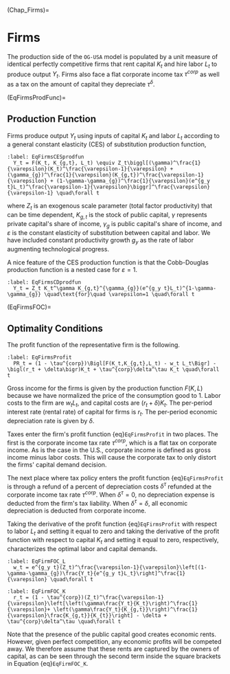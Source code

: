 (Chap_Firms)=
# Firms

The production side of the `OG-USA` model is populated by a unit measure of identical perfectly competitive firms that rent capital $K_t$ and hire labor $L_t$ to produce output $Y_t$. Firms also face a flat corporate income tax $\tau^{corp}$ as well as a tax on the amount of capital they depreciate $\tau^\delta$.

(EqFirmsProdFunc)=
## Production Function

  Firms produce output $Y_t$ using inputs of capital $K_t$ and labor $L_t$ according to a general constant elasticity (CES) of substitution production function,

  ```{math}
  :label: EqFirmsCESprodfun
    Y_t = F(K_t, K_{g,t}, L_t) \equiv Z_t\biggl[(\gamma)^\frac{1}{\varepsilon}(K_t)^\frac{\varepsilon-1}{\varepsilon} + (\gamma_{g})^\frac{1}{\varepsilon}(K_{g,t})^\frac{\varepsilon-1}{\varepsilon} + (1-\gamma-\gamma_{g})^\frac{1}{\varepsilon}(e^{g_y t}L_t)^\frac{\varepsilon-1}{\varepsilon}\biggr]^\frac{\varepsilon}{\varepsilon-1} \quad\forall t
  ```
  where $Z_t$ is an exogenous scale parameter (total factor productivity) that can be time dependent, $K_{g,t}$ is the stock of public capital, $\gamma$ represents private capital's share of income, $\gamma_{g}$ is public capital's share of income, and $\varepsilon$ is the constant elasticity of substitution between capital and labor. We have included constant productivity growth $g_y$ as the rate of labor augmenting technological progress.

  A nice feature of the CES production function is that the Cobb-Douglas production function is a nested case for $\varepsilon=1$.
  ```{math}
  :label: EqFirmsCDprodfun
    Y_t = Z_t K_t^\gamma K_{g,t}^{\gamma_{g}}(e^{g_y t}L_t)^{1-\gamma-\gamma_{g}} \quad\text{for}\quad \varepsilon=1 \quad\forall t
  ```

(EqFirmsFOC)=
## Optimality Conditions

  The profit function of the representative firm is the following.

  ```{math}
  :label: EqFirmsProfit
    PR_t = (1 - \tau^{corp})\Bigl[F(K_t,K_{g,t},L_t) - w_t L_t\Bigr] - \bigl(r_t + \delta\bigr)K_t + \tau^{corp}\delta^\tau K_t \quad\forall t
  ```

  Gross income for the firms is given by the production function $F(K,L)$ because we have normalized the price of the consumption good to 1. Labor costs to the firm are $w_t L_t$, and capital costs are $(r_t +\delta)K_t$. The per-period interest rate (rental rate) of capital for firms is $r_t$. The per-period economic depreciation rate is given by $\delta$.

  Taxes enter the firm's profit function {eq}`EqFirmsProfit` in two places. The first is the corporate income tax rate $\tau^{corp}$, which is a flat tax on corporate income. As is the case in the U.S., corporate income is defined as gross income minus labor costs. This will cause the corporate tax to only distort the firms' capital demand decision.

  The next place where tax policy enters the profit function {eq}`EqFirmsProfit` is through a refund of a percent of depreciation costs $\delta^\tau$ refunded at the corporate income tax rate $\tau^{corp}$. When $\delta^\tau=0$, no depreciation expense is deducted from the firm's tax liability. When $\delta^\tau=\delta$, all economic depreciation is deducted from corporate income.

  Taking the derivative of the profit function {eq}`EqFirmsProfit` with respect to labor $L_t$ and setting it equal to zero and taking the derivative of the profit function with respect to capital $K_t$ and setting it equal to zero, respectively, characterizes the optimal labor and capital demands.

  ```{math}
  :label: EqFirmFOC_L
    w_t = e^{g_y t}(Z_t)^\frac{\varepsilon-1}{\varepsilon}\left[(1-\gamma-\gamma_{g})\frac{Y_t}{e^{g_y t}L_t}\right]^\frac{1}{\varepsilon} \quad\forall t
  ```

  ```{math}
  :label: EqFirmFOC_K
    r_t = (1 - \tau^{corp})(Z_t)^\frac{\varepsilon-1}{\varepsilon}\left[\left(\gamma\frac{Y_t}{K_t}\right)^\frac{1}{\varepsilon}+ \left(\gamma\frac{Y_t}{K_{g,t}}\right)^\frac{1}{\varepsilon}\frac{K_{g,t}}{K_{t}}\right] - \delta + \tau^{corp}\delta^\tau \quad\forall t
  ```

  Note that the presence of the public capital good creates economic rents.  However, given perfect competition, any economic profits will be competed away.  We therefore assume that these rents are captured by the owners of capital, as can be seen through the second term inside the square brackets in Equation {eq}`EqFirmFOC_K`.
